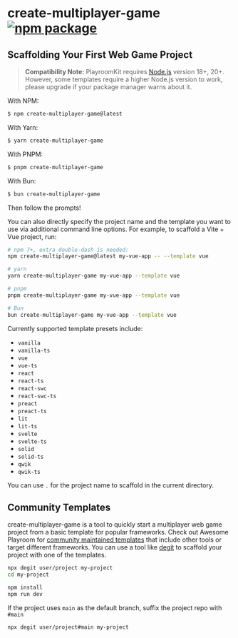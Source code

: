# create-multiplayer-game <a href="https://npmjs.com/package/create-multiplayer-game"><img src="https://img.shields.io/npm/v/create-multiplayer-game" alt="npm package"></a>

## Scaffolding Your First Web Game Project

> **Compatibility Note:**
> PlayroomKit requires [Node.js](https://nodejs.org/en/) version 18+, 20+. However, some templates require a higher Node.js version to work, please upgrade if your package manager warns about it.

With NPM:

```bash
$ npm create-multiplayer-game@latest
```

With Yarn:

```bash
$ yarn create-multiplayer-game
```

With PNPM:

```bash
$ pnpm create-multiplayer-game
```

With Bun:

```bash
$ bun create-multiplayer-game
```

Then follow the prompts!

You can also directly specify the project name and the template you want to use via additional command line options. For example, to scaffold a Vite + Vue project, run:

```bash
# npm 7+, extra double-dash is needed:
npm create-multiplayer-game@latest my-vue-app -- --template vue

# yarn
yarn create-multiplayer-game my-vue-app --template vue

# pnpm
pnpm create-multiplayer-game my-vue-app --template vue

# Bun
bun create-multiplayer-game my-vue-app --template vue
```

Currently supported template presets include:

- `vanilla`
- `vanilla-ts`
- `vue`
- `vue-ts`
- `react`
- `react-ts`
- `react-swc`
- `react-swc-ts`
- `preact`
- `preact-ts`
- `lit`
- `lit-ts`
- `svelte`
- `svelte-ts`
- `solid`
- `solid-ts`
- `qwik`
- `qwik-ts`

You can use `.` for the project name to scaffold in the current directory.

## Community Templates

create-multiplayer-game is a tool to quickly start a multiplayer web game project from a basic template for popular frameworks. Check out Awesome Playroom for [community maintained templates](https://github.com/vitejs/awesome-vite#templates) that include other tools or target different frameworks. You can use a tool like [degit](https://github.com/Rich-Harris/degit) to scaffold your project with one of the templates.

```bash
npx degit user/project my-project
cd my-project

npm install
npm run dev
```

If the project uses `main` as the default branch, suffix the project repo with `#main`

```bash
npx degit user/project#main my-project
```
